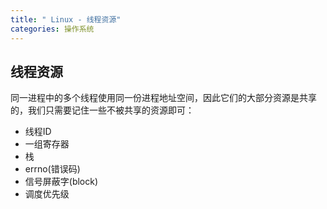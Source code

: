 ```yaml
---
title: " Linux - 线程资源"
categories: 操作系统
---
```

## 线程资源
同一进程中的多个线程使用同一份进程地址空间，因此它们的大部分资源是共享的，我们只需要记住一些不被共享的资源即可：
- 线程ID  
- 一组寄存器  
- 栈  
- errno(错误码)  
- 信号屏蔽字(block)  
- 调度优先级